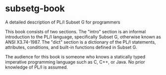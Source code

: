 # subsetg-book
A detailed description of PL/I Subset G for programmers

This book consists of two sections.  The "intro" section
is an informal introduction to the PL/I language,
specifically Subset G, otherwise known as ANSI X3.74-1987.
The "dict" section is a dictionary of the PL/I statements,
attributes, conditions, and built-in functions defined in Subset G.

The audience for this book is someone who knows a statically typed
imperative programming language such as C, C++, or Java.
No prior knowledge of PL/I is assumed.

